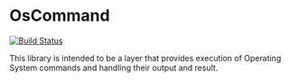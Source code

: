 # OsCommand

[![Build Status](https://travis-ci.org/h4cc/OsCommand.png?branch=master)](https://travis-ci.org/h4cc/OsCommand)

This library is intended to be a layer that provides execution of Operating System commands and handling their output and result.

